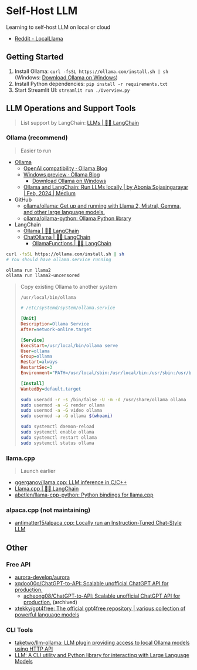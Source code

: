 # Self-Host LLM

Learning to self-host LLM on local or cloud

- [Reddit - LocalLlama](https://www.reddit.com/r/LocalLLaMA/)

## Getting Started

1. Install Ollama: `curl -fsSL https://ollama.com/install.sh | sh` (Windows: [Download Ollama on Windows](https://ollama.com/download/windows))
2. Install Python dependencies: `pip install -r requirements.txt`
3. Start Streamlit UI: `streamlit run ./Overview.py`

## LLM Operations and Support Tools

> List support by LangChain: [LLMs | 🦜️🔗 LangChain](https://python.langchain.com/docs/integrations/llms/#features-natively-supported)

### Ollama (recommend)

> Easier to run

- [Ollama](https://ollama.com/)
  - [OpenAI compatibility · Ollama Blog](https://ollama.com/blog/openai-compatibility)
  - [Windows preview · Ollama Blog](https://ollama.com/blog/windows-preview)
    - [Download Ollama on Windows](https://ollama.com/download/windows)
  - [Ollama and LangChain: Run LLMs locally | by Abonia Sojasingarayar | Feb, 2024 | Medium](https://medium.com/@abonia/ollama-and-langchain-run-llms-locally-900931914a46)
- GitHub
  - [ollama/ollama: Get up and running with Llama 2, Mistral, Gemma, and other large language models.](https://github.com/ollama/ollama)
  - [ollama/ollama-python: Ollama Python library](https://github.com/ollama/ollama-python)
- LangChain
  - [Ollama | 🦜️🔗 LangChain](https://python.langchain.com/docs/integrations/llms/ollama/)
  - [ChatOllama | 🦜️🔗 LangChain](https://python.langchain.com/docs/integrations/chat/ollama/)
    - [OllamaFunctions | 🦜️🔗 LangChain](https://python.langchain.com/docs/integrations/chat/ollama_functions/)

```bash
curl -fsSL https://ollama.com/install.sh | sh
# You should have ollama.service running

ollama run llama2
ollama run llama2-uncensored
```

> Copy existing Ollama to another system
> 
> `/usr/local/bin/ollama`
> 
> ```ini
> # /etc/systemd/system/ollama.service
> 
> [Unit]
> Description=Ollama Service
> After=network-online.target
> 
> [Service]
> ExecStart=/usr/local/bin/ollama serve
> User=ollama
> Group=ollama
> Restart=always
> RestartSec=3
> Environment="PATH=/usr/local/sbin:/usr/local/bin:/usr/sbin:/usr/bin:/sbin:/bin:/usr/games:/usr/local/games:/snap/bin"
> 
> [Install]
> WantedBy=default.target
> ```
> 
> ```bash
> sudo useradd -r -s /bin/false -U -m -d /usr/share/ollama ollama
> sudo usermod -a -G render ollama
> sudo usermod -a -G video ollama
> sudo usermod -a -G ollama $(whoami)
> 
> sudo systemctl daemon-reload
> sudo systemctl enable ollama
> sudo systemctl restart ollama
> sudo systemctl status ollama
> ```

### llama.cpp

> Launch earlier

- [ggerganov/llama.cpp: LLM inference in C/C++](https://github.com/ggerganov/llama.cpp)
- [Llama.cpp | 🦜️🔗 LangChain](https://python.langchain.com/docs/integrations/llms/llamacpp/)
- [abetlen/llama-cpp-python: Python bindings for llama.cpp](https://github.com/abetlen/llama-cpp-python)

### alpaca.cpp (not maintaining)

- [antimatter15/alpaca.cpp: Locally run an Instruction-Tuned Chat-Style LLM](https://github.com/antimatter15/alpaca.cpp)

## Other

### Free API

- [aurora-develop/aurora](https://github.com/aurora-develop/aurora)
- [xqdoo00o/ChatGPT-to-API: Scalable unofficial ChatGPT API for production.](https://github.com/xqdoo00o/ChatGPT-to-API)
  - [acheong08/ChatGPT-to-API: Scalable unofficial ChatGPT API for production.](https://github.com/acheong08/ChatGPT-to-API) (archived)
- [xtekky/gpt4free: The official gpt4free repository | various collection of powerful language models](https://github.com/xtekky/gpt4free)

### CLI Tools

- [taketwo/llm-ollama: LLM plugin providing access to local Ollama models using HTTP API](https://github.com/taketwo/llm-ollama)
- [LLM: A CLI utility and Python library for interacting with Large Language Models](https://llm.datasette.io/en/stable/)
